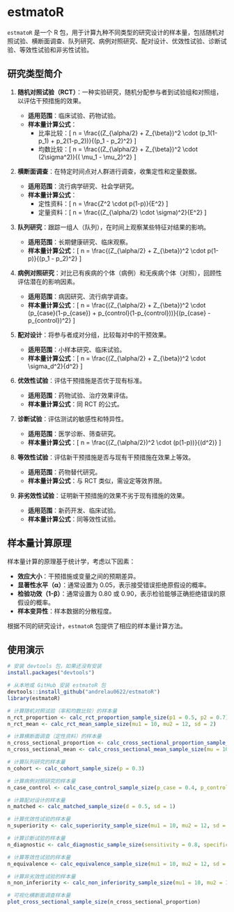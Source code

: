 # estmatoR

`estmatoR` 是一个 R 包，用于计算九种不同类型的研究设计的样本量，包括随机对照试验、横断面调查、队列研究、病例对照研究、配对设计、优效性试验、诊断试验、等效性试验和非劣性试验。

## 研究类型简介

1. **随机对照试验（RCT）**：一种实验研究，随机分配参与者到试验组和对照组，以评估干预措施的效果。
   - **适用范围**：临床试验、药物试验。
   - **样本量计算公式**：
     - 比率比较：\[ n = \frac{(Z_{\alpha/2} + Z_{\beta})^2 \cdot (p_1(1-p_1) + p_2(1-p_2))}{(p_1 - p_2)^2} \]
     - 均数比较：\[ n = \frac{(Z_{\alpha/2} + Z_{\beta})^2 \cdot (2\sigma^2)}{( \mu_1 - \mu_2)^2} \]

2. **横断面调查**：在特定时间点对人群进行调查，收集定性和定量数据。
   - **适用范围**：流行病学研究、社会学研究。
   - **样本量计算公式**：
     - 定性资料：\[ n = \frac{Z^2 \cdot p(1-p)}{E^2} \]
     - 定量资料：\[ n = \frac{(Z_{\alpha/2} \cdot \sigma)^2}{E^2} \]

3. **队列研究**：跟踪一组人（队列），在时间上观察某些特征对结果的影响。
   - **适用范围**：长期健康研究、临床观察。
   - **样本量计算公式**：\[ n = \frac{(Z_{\alpha/2} + Z_{\beta})^2 \cdot p(1-p)}{(p_1 - p_2)^2} \]

4. **病例对照研究**：对比已有疾病的个体（病例）和无疾病个体（对照），回顾性评估潜在的影响因素。
   - **适用范围**：病因研究、流行病学调查。
   - **样本量计算公式**：\[ n = \frac{(Z_{\alpha/2} + Z_{\beta})^2 \cdot (p_{case}(1-p_{case}) + p_{control}(1-p_{control}))}{(p_{case} - p_{control})^2} \]

5. **配对设计**：将参与者成对分组，比较每对中的干预效果。
   - **适用范围**：小样本研究、临床试验。
   - **样本量计算公式**：\[ n = \frac{(Z_{\alpha/2} + Z_{\beta})^2 \cdot \sigma_d^2}{d^2} \]

6. **优效性试验**：评估干预措施是否优于现有标准。
   - **适用范围**：药物试验、治疗效果评估。
   - **样本量计算公式**：同 RCT 的公式。

7. **诊断试验**：评估测试的敏感性和特异性。
   - **适用范围**：医学诊断、筛查研究。
   - **样本量计算公式**：\[ n = \frac{(Z_{\alpha/2})^2 \cdot (p(1-p))}{(d^2)} \]

8. **等效性试验**：评估新干预措施是否与现有干预措施在效果上等效。
   - **适用范围**：药物替代研究。
   - **样本量计算公式**：与 RCT 类似，需设定等效界限。

9. **非劣效性试验**：证明新干预措施的效果不劣于现有措施的效果。
   - **适用范围**：新药开发、临床试验。
   - **样本量计算公式**：同等效性试验。

## 样本量计算原理

样本量计算的原理基于统计学，考虑以下因素：
- **效应大小**：干预措施或变量之间的预期差异。
- **显著性水平（α）**：通常设置为 0.05，表示接受错误拒绝原假设的概率。
- **检验功效（1-β）**：通常设置为 0.80 或 0.90，表示检验能够正确拒绝错误的原假设的概率。
- **样本变异性**：样本数据的分散程度。

根据不同的研究设计，`estmatoR` 包提供了相应的样本量计算方法。

## 使用演示

```R
# 安装 devtools 包，如果还没有安装
install.packages("devtools")

# 从本地或 GitHub 安装 estmatoR 包
devtools::install_github("andrelau0622/estmatoR")
library(estmatoR)

# 计算随机对照试验（率和均数比较）的样本量
n_rct_proportion <- calc_rct_proportion_sample_size(p1 = 0.5, p2 = 0.7)
n_rct_mean <- calc_rct_mean_sample_size(mu1 = 10, mu2 = 12, sd = 2)

# 计算横断面调查（定性资料）的样本量
n_cross_sectional_proportion <- calc_cross_sectional_proportion_sample_size(p = 0.5)
n_cross_sectional_mean <- calc_cross_sectional_mean_sample_size(mu = 10, sd = 2)

# 计算队列研究的样本量
n_cohort <- calc_cohort_sample_size(p = 0.3)

# 计算病例对照研究的样本量
n_case_control <- calc_case_control_sample_size(p_case = 0.4, p_control = 0.2)

# 计算配对设计的样本量
n_matched <- calc_matched_sample_size(d = 0.5, sd = 1)

# 计算优效性试验的样本量
n_superiority <- calc_superiority_sample_size(mu1 = 10, mu2 = 12, sd = 2)

# 计算诊断试验的样本量
n_diagnostic <- calc_diagnostic_sample_size(sensitivity = 0.8, specificity = 0.9)

# 计算等效性试验的样本量
n_equivalence <- calc_equivalence_sample_size(mu1 = 10, mu2 = 12, sd = 2, delta = 0.5)

# 计算非劣效性试验的样本量
n_non_inferiority <- calc_non_inferiority_sample_size(mu1 = 10, mu2 = 12, sd = 2, delta = 0.5)

# 可视化横断面调查样本量
plot_cross_sectional_sample_size(n_cross_sectional_proportion)
